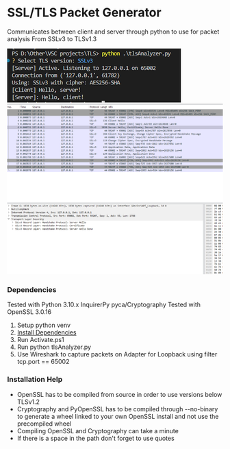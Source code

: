 # SSL/TLS Packet Generator

Communicates between client and server through python to use for packet analysis
From SSLv3 to TLSv1.3

![Terminal](/public/example.png)
![Wireshark](/public/SSL3SS.png)

### Dependencies

Tested with Python 3.10.x
InquirerPy
pyca/Cryptography
Tested with OpenSSL 3.0.16

1. Setup python venv
2. [Install Dependencies](/docs/compiling-guide.md)
3. Run Activate.ps1
4. Run python tlsAnalyzer.py
5. Use Wireshark to capture packets on Adapter for Loopback using filter tcp.port == 65002

### Installation Help

- OpenSSL has to be compiled from source in order to use versions below TLSv1.2
- Cryptography and PyOpenSSL has to be compiled through --no-binary to generate a wheel linked to your own OpenSSL install and not use the precompiled wheel
- Compiling OpenSSL and Cryptography can take a minute
- If there is a space in the path don't forget to use quotes
